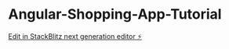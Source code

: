 # Angular-Shopping-App-Tutorial

[Edit in StackBlitz next generation editor ⚡️](https://stackblitz.com/~/github.com/KevinVidomski/Angular-Shopping-App-Tutorial)